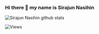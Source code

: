 ### Hi there 👋 my name is Sirajun Nasihin

![Sirajun Nasihin github stats](https://github-readme-stats.vercel.app/api?username=Sirajunnasihin&show_icons=true&theme=default&include_all_commits=true)

![Views](https://komarev.com/ghpvc/?username=Sirajunnasihin)
